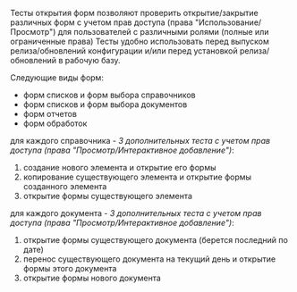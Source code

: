 Тесты открытия форм позволяют проверить открытие/закрытие различных форм  с учетом прав доступа (права "Использование/Просмотр") для пользователей с различными ролями (полные или ограниченные права)
Тесты удобно использовать перед выпуском релиза/обновлений конфигурации и/или перед установкой релиза/обновлений в рабочую базу.

Следующие виды форм:
* форм списков и форм выбора справочников
* форм списков и форм выбора документов
* форм отчетов 
* форм обработок 

для каждого справочника - *3 дополнительных теста c учетом прав доступа (права "Просмотр/Интерактивное добавление")*: 

1. создание нового элемента и открытие его формы
1. копирование существующего элемента и открытие формы созданного элемента 
1. открытие формы существующего элемента 


для каждого документа - *3 дополнительных теста c учетом прав доступа (права "Просмотр/Интерактивное добавление")*:

1. открытие формы существующего документа (берется последний по дате)
1. перенос существующего документа на текущий день и открытие формы этого документа
1. открытие формы нового документа